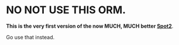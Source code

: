 NO NOT USE THIS ORM.
=============

**This is the very first version of the now MUCH, MUCH better [Spot2](http://phpdatamapper.com)**.

Go use that instead.

